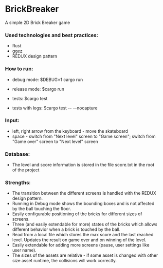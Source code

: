 # BrickBreaker
A simple 2D Brick Breaker game

### Used technologies and best practices:
* Rust
* ggez
* REDUX design pattern

### How to run:
* debug mode:
$DEBUG=1 cargo run

* release mode:
$cargo run

* tests:
$cargo test

* tests with logs:
$cargo test -- --nocapture

### Input:
* left, right arrow from the keyboard - move the skateboard
* space - switch from "Next level" screen to "Game screen"; switch from "Game over" screen to "Next level" screen

### Database:
* The level and score information is stored in the file score.txt in the root of the project

### Strengths:
* The transition between the different screens is handled with the REDUX design pattern.
* Running in Debug mode shows the bounding boxes and is not affected by the ball touching the floor. 
* Easily configurable positioning of the bricks for different sizes of screens.
* Three (and easily extendable for more) states of the bricks which allows different behavior when a brick is touched by the ball.
* Read from a local file which stores the max score and the last reached level. Updates the result on game over and on winning of the level.
* Easily extendable for adding more screens (pause, user settings like user name).
* The sizes of the assets are relative - if some asset is changed with other size asset runtime, the collisions will work correctly. 